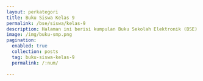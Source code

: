 ```yaml
---
layout: perkategori
title: Buku Siswa Kelas 9
permalink: /bse/siswa/kelas-9
description: Halaman ini berisi kumpulan Buku Sekolah Elektronik (BSE) Buku Siswa Satuan Pendidikan SMP Kelas 9.
image: /img/buku-smp.png
pagination: 
  enabled: true
  collection: posts
  tag: buku-siswa-kelas-9
  permalink: /:num/
  
---
```

